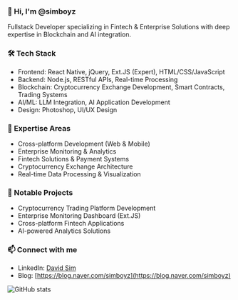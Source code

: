 ### 👋 Hi, I'm @simboyz

Fullstack Developer specializing in Fintech & Enterprise Solutions with deep expertise in Blockchain and AI integration.

### 🛠 Tech Stack
- Frontend: React Native, jQuery, Ext.JS (Expert), HTML/CSS/JavaScript
- Backend: Node.js, RESTful APIs, Real-time Processing
- Blockchain: Cryptocurrency Exchange Development, Smart Contracts, Trading Systems
- AI/ML: LLM Integration, AI Application Development
- Design: Photoshop, UI/UX Design

### 💼 Expertise Areas
- Cross-platform Development (Web & Mobile)
- Enterprise Monitoring & Analytics
- Fintech Solutions & Payment Systems
- Cryptocurrency Exchange Architecture
- Real-time Data Processing & Visualization

### 🚀 Notable Projects
- Cryptocurrency Trading Platform Development
- Enterprise Monitoring Dashboard (Ext.JS)
- Cross-platform Fintech Applications
- AI-powered Analytics Solutions

### 📫 Connect with me
- LinkedIn: [David Sim](https://www.linkedin.com/in/%ED%95%9C%EC%84%AD-%EC%8B%AC-997315339/)
- Blog: [https://blog.naver.com/simboyz](https://blog.naver.com/simboyz)

![GitHub stats](https://github-readme-stats.vercel.app/api?username=simboyz&show_icons=true&theme=radical)

